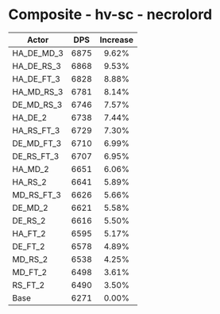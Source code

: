 # Composite - hv-sc - necrolord
| Actor | DPS | Increase |
|---|:---:|:---:|
|HA_DE_MD_3|6875|9.62%|
|HA_DE_RS_3|6868|9.53%|
|HA_DE_FT_3|6828|8.88%|
|HA_MD_RS_3|6781|8.14%|
|DE_MD_RS_3|6746|7.57%|
|HA_DE_2|6738|7.44%|
|HA_RS_FT_3|6729|7.30%|
|DE_MD_FT_3|6710|6.99%|
|DE_RS_FT_3|6707|6.95%|
|HA_MD_2|6651|6.06%|
|HA_RS_2|6641|5.89%|
|MD_RS_FT_3|6626|5.66%|
|DE_MD_2|6621|5.58%|
|DE_RS_2|6616|5.50%|
|HA_FT_2|6595|5.17%|
|DE_FT_2|6578|4.89%|
|MD_RS_2|6538|4.25%|
|MD_FT_2|6498|3.61%|
|RS_FT_2|6490|3.50%|
|Base|6271|0.00%|
